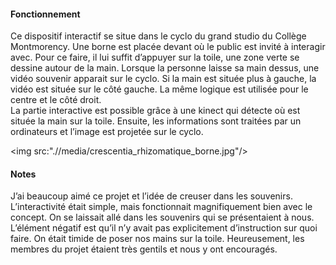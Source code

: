 #### Fonctionnement
Ce dispositif interactif se situe dans le cyclo du grand studio du Collège Montmorency. Une borne est placée devant où le public est invité à interagir avec. Pour ce faire, il lui suffit d’appuyer sur la toile, une zone verte se dessine autour de la main. Lorsque la personne laisse sa main dessus, une vidéo souvenir apparait sur le cyclo. Si la main est située plus à gauche, la vidéo est située sur le côté gauche. La même logique est utilisée pour le centre et le côté droit. <br>
La partie interactive est possible grâce à une kinect qui détecte où est située la main sur la toile. Ensuite, les informations sont traitées par un ordinateurs et l’image est projetée sur le cyclo.

<img src:".//media/crescentia_rhizomatique_borne.jpg"/>
#### Notes
J’ai beaucoup aimé ce projet et l’idée de creuser dans les souvenirs. L’interactivité était simple, mais fonctionnait magnifiquement bien avec le concept. On se laissait allé dans les souvenirs qui se présentaient à nous. <br>
L’élément négatif est qu’il n’y avait pas explicitement d’instruction sur quoi faire. On était timide  de poser nos mains sur la toile.  Heureusement, les membres du projet étaient très gentils et nous y ont encouragés.

